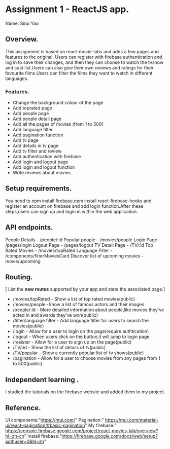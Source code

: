 # Assignment 1 - ReactJS app.

Name: Sirui Yao

## Overview.

This assignment is based on react-movie-labs and adds a few pages and features to the original. Users can register with firebase authentication and log in to save their changes, and then they can choose to watch the tvshow and cast list.Users can also give their own reviews and ratings for their favourite films.Users can filter the films they want to watch in different languages.

### Features.
+ Change the background colour of the page
+ Add toprated page
+ Add people page 
+ Add people detail page
+ Add all the pages of movies (from 1 to 500)
+ Add language filter 
+ Add pagination function
+ Add tv page
+ Add details in tv page
+ Add tv filter and review
+ Add authentication with firebase
+ Add login and logout page
+ Add login and logout function
+ Write reviews about movies
## Setup requirements.

You need to npm install firebase,npm install react-firebase-hooks and register an account on firebase and add login function.After these steps,users can sign up and login in within the web application.

## API endpoints.

People Details - /people/:id
Popular people - /movies/people
Login Page - /pages/login
Logout Page - /pages/logout
TV Detail Page - /TV/:id
Top Rated Movies - /movies/topRated
Language Filter - /components/filterMoviesCard
Discover list of upcoming movies - movie/upcoming
## Routing.

[ List the __new routes__ supported by your app and state the associated page.]

+ /movies/topRated - Show a list of top rated movies(public)
+ /movies/people -Show a list of famous actors and their images
+ /people/:id - More detailed information about people,like movies they've acted in and awards they've won(public)
+ /filter/language filter - Add language filter for users to search the movies(public)
+ /login - Allow for a user to login on the page(require authtication)
+ /logout - When users click on the button,it will jump to login page.
+ /resister - Allow for a user to sign up on the page(public)
+ /TV/:id - Show the list of details of tv(public)
+ /TV/popular - Show a currently popular list of tv shows(public)
+ /pagination - Allow for a user to choose movies from any pages from 1 to 500(public)

## Independent learning .
I studied the tutorials on the firebase website and added them to my project.

## Reference.
UI components:"https://mui.com/"
Pagination:" https://mui.com/material-ui/react-pagination/#basic-pagination"
My firebase:" https://console.firebase.google.com/project/react-movies-lab/overview?hl=zh-cn"
Install firebase:"https://firebase.google.com/docs/web/setup?authuser=0&hl=zh"